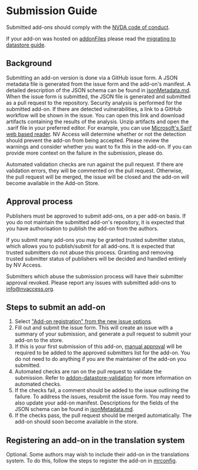 # Submission Guide
Submitted add-ons should comply with the [NVDA code of conduct](https://github.com/nvaccess/nvda/blob/master/CODE_OF_CONDUCT.md).

If your add-on was hosted on [addonFiles](https://github.com/nvaccess/addonFiles) please read the [migrating to datastore guide](./migratingFromAddonFiles.md).

## Background
Submitting an add-on version is done via a GitHub issue form.
A JSON metadata file is generated from the issue form and the add-on's manifest.
A detailed description of the JSON schema can be found in [jsonMetadata.md](./jsonMetadata.md).
When the issue form is submitted, the JSON file is generated and submitted as a pull request to the repository.
Security analysis is performed for the submitted add-on.
If there are detected vulnerabilities, a link to a GitHub workflow will be shown in the issue.
You can open this link and download artifacts containing the results of the analysis.
Unzip artifacts and open the .sarif file in your preferred editor.
For example, you can use [Microsoft's Sarif web based reader](https://microsoft.github.io/sarif-web-component/).
NV Access will determine whether or not the detection should prevent the add-on from being accepted.
Please review the warnings and consider whether you want to fix this in the add-on.
If you can provide more context on the failure in the submission, please do.

Automated validation checks are run against the pull request.
If there are validation errors, they will be commented on the pull request.
Otherwise, the pull request will be merged, the issue will be closed and the add-on will become available in the Add-on Store.

## Approval process
Publishers must be approved to submit add-ons, on a per add-on basis.
If you do not maintain the submitted add-on's repository, it is expected that you have authorisation to publish the add-on from the authors.

If you submit many add-ons you may be granted trusted submitter status, which allows you to publish/submit for all add-ons.
It is expected that trusted submitters do not abuse this process.
Granting and removing trusted submitter status of publishers will be decided and handled entirely by NV Access.

Submitters which abuse the submission process will have their submitter approval revoked.
Please report any issues with submitted add-ons to <info@nvaccess.org>.

## Steps to submit an add-on
1. Select ["Add-on registration" from the new issue options](https://github.com/nvaccess/addon-datastore/issues/new/choose).
1. Fill out and submit the issue form.
This will create an issue with a summary of your submission, and generate a pull request to submit your add-on to the store.
1. If this is your first submission of this add-on, [manual approval](#approval-process) will be required to be added to the approved submitters list for the add-on.
You do not need to do anything if you are the maintainer of the add-on you submitted.
1. Automated checks are ran on the pull request to validate the submission.
Refer to [addon-datastore-validation](https://github.com/nvaccess/addon-datastore-validation) for more information on automated checks.
1. If the checks fail, a comment should be added to the issue outlining the failure.
To address the issues, resubmit the issue form.
You may need to also update your add-on manifest.
Descriptions for the fields of the JSON schema can be found in [jsonMetadata.md](./jsonMetadata.md).
1. If the checks pass, the pull request should be merged automatically.
The add-on should soon become available in the store.

## Registering an add-on in the translation system
Optional.
Some authors may wish to include their add-on in the translations system.
To do this, follow the steps to register the add-on in [mrconfig](https://github.com/nvaccess/mrconfig/blob/master/readme.md#steps-for-addon-authors).
